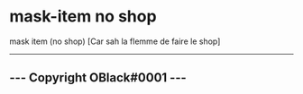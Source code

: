 # mask-item no shop

mask item (no shop) [Car sah la flemme de faire le shop]

---------------------------------
--- Copyright OBlack#0001 ---
---------------------------------
